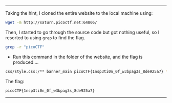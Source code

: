 
---

Taking the hint, I cloned the entire website to the local machine using:

```bash
wget -m http://saturn.picoctf.net:64806/
```

Then, I started to go through the source code but got nothing useful, so I resorted to using `grep` to find the flag.

```bash
grep -r "picoCTF"
```
- Run this command in the folder of the website, and the flag is produced....

```bash
css/style.css:/** banner_main picoCTF{1nsp3ti0n_0f_w3bpag3s_8de925a7} **/
```

The flag:

```text
picoCTF{1nsp3ti0n_0f_w3bpag3s_8de925a7}
```

---
